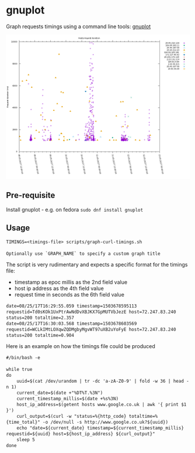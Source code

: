 # gnuplot

Graph requests timings using a command line tools: [gnuplot](http://www.gnuplot.info)

![Example Graph](host-request-duration-example.png?raw=true "Example Graph")

## Pre-requisite 

Install gnuplot - e.g. on fedora `sudo dnf install gnuplot`

## Usage

```
TIMINGS=<timings-file> scripts/graph-curl-timings.sh

Optionally use `GRAPH_NAME` to specify a custom graph title
```

The script is very rudimentary and expects a specific format for the timings file:
- timestamp as epoc millis as the 2nd field value
- host ip address as the 4th field value 
- request time in seconds as the 6th field value 

```
date=08/25/17T16:29:55.059 timestamp=1503678595113 requestid=Td0sKOk1UxPtrAwNdDvXBJKX7GpMUTVbJezE host=72.247.83.240 status=200 totaltime=2.357
date=08/25/17T16:30:03.568 timestamp=1503678603569 requestid=WCLkIMtLOXqwZQDMgbyMgvWT97uXB2uYoFyE host=72.247.83.240 status=200 totaltime=0.904
```

Here is an example on how the timings file could be produced

```
#/bin/bash -e                          

while true                             
do                                     
    uuid=$(cat /dev/urandom | tr -dc 'a-zA-Z0-9' | fold -w 36 | head -n 1)    
    current_date=$(date +"%DT%T.%3N")  
    current_timestamp_millis=$(date +%s%3N)                                   
    host_ip_address=$(getent hosts www.google.co.uk | awk '{ print $1 }')      
    curl_output=$(curl -w "status=%{http_code} totaltime=%{time_total}" -o /dev/null -s http://www.google.co.uk?${uuid})
    echo "date=${current_date} timestamp=${current_timestamp_millis} requestid=${uuid} host=${host_ip_address} ${curl_output}"                               
    sleep 5                            
done                            
```
